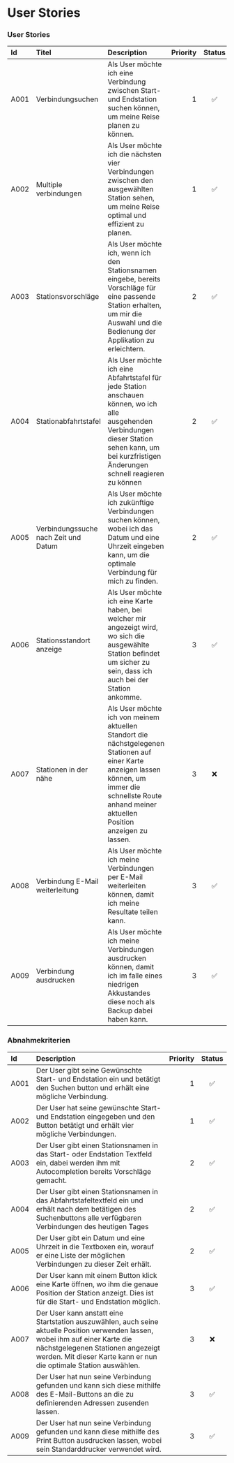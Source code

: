 # User Stories

### User Stories

| Id | Titel | Description | Priority | Status |
| :--- | :--- | :--- | ---: | :---: |
| A001 | Verbindungsuchen | Als User möchte ich eine Verbindung zwischen Start- und Endstation suchen können, um meine Reise planen zu können. | 1 | ✅ |
| A002 | Multiple verbindungen | Als User möchte ich die nächsten vier Verbindungen zwischen den ausgewählten Station sehen, um meine Reise optimal und effizient zu planen. | 1 | ✅ |
| A003 | Stationsvorschläge | Als User möchte ich, wenn ich den Stationsnamen eingebe, bereits Vorschläge für eine passende Station erhalten, um mir die Auswahl und die Bedienung der Applikation zu erleichtern. | 2 | ✅ |
| A004 | Stationabfahrtstafel | Als User möchte ich eine Abfahrtstafel für jede Station anschauen können, wo ich alle ausgehenden Verbindungen dieser Station sehen kann, um bei kurzfristigen Änderungen schnell reagieren zu können | 2 | ✅ |
| A005 | Verbindungssuche nach Zeit und Datum | Als User möchte ich zukünftige Verbindungen suchen können, wobei ich das Datum und eine Uhrzeit eingeben kann, um die optimale Verbindung für mich zu finden. | 2 | ✅ |
| A006 | Stationsstandort anzeige | Als User möchte ich eine Karte haben, bei welcher mir angezeigt wird, wo sich die ausgewählte Station befindet um sicher zu sein, dass ich auch bei der Station ankomme. | 3 | ✅ |
| A007 | Stationen in der nähe | Als User möchte ich von meinem aktuellen Standort die nächstgelegenen Stationen auf einer Karte anzeigen lassen können, um immer die schnellste Route anhand meiner aktuellen Position anzeigen zu lassen. | 3 | ❌ |
| A008 | Verbindung E-Mail weiterleitung | Als User möchte ich meine Verbindungen per E-Mail weiterleiten können, damit ich meine Resultate teilen kann. | 3 | ✅ |
| A009 | Verbindung ausdrucken | Als User möchte ich meine Verbindungen ausdrucken können, damit ich im falle eines niedrigen Akkustandes diese noch als Backup dabei haben kann. | 3 | ✅ |

### Abnahmekriterien

| Id | Description | Priority | Status |
| :--- | :--- | ---: | :---: |
| A001 | Der User gibt seine Gewünschte Start- und Endstation ein und betätigt den Suchen button und erhält eine mögliche Verbindung. | 1 | ✅ |
| A002 | Der User hat seine gewünschte Start- und Endstation eingegeben und den Button betätigt und erhält vier mögliche Verbindungen. | 1 | ✅ |
| A003 | Der User gibt einen Stationsnamen in das Start- oder Endstation Textfeld ein, dabei werden ihm mit Autocompletion bereits Vorschläge gemacht. | 2 | ✅ |
| A004 | Der User gibt einen Stationsnamen in das Abfahrtstafeltextfeld ein und erhält nach dem betätigen des Suchenbuttons alle verfügbaren Verbindungen des heutigen Tages | 2 | ✅ |
| A005 | Der User gibt ein Datum und eine Uhrzeit in die Textboxen ein, worauf er eine Liste der möglichen Verbindungen zu dieser Zeit erhält. | 2 | ✅ |
| A006 | Der User kann mit einem Button klick eine Karte öffnen, wo ihm die genaue Position der Station anzeigt. Dies ist für die Start- und Endstation möglich. | 3 | ✅ |
| A007 | Der User kann anstatt eine Startstation auszuwählen, auch seine aktuelle Position verwenden lassen, wobei ihm auf einer Karte die nächstgelegenen Stationen angezeigt werden. Mit dieser Karte kann er nun die optimale Station auswählen. | 3 | ❌ |
| A008 | Der User hat nun seine Verbindung gefunden und kann sich diese mithilfe des E-Mail-Buttons an die zu definierenden Adressen zusenden lassen. | 3 | ✅ |
| A009 | Der User hat nun seine Verbindung gefunden und kann diese mithilfe des Print Button ausdrucken lassen, wobei sein Standarddrucker verwendet wird. | 3 | ✅ |

